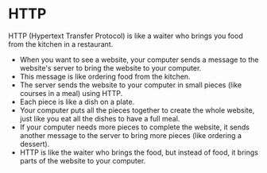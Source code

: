# HTTP

HTTP (Hypertext Transfer Protocol) is like a waiter who brings you food from the kitchen in a restaurant.

* When you want to see a website, your computer sends a message to the website's server to bring the website to your computer.
* This message is like ordering food from the kitchen.
* The server sends the website to your computer in small pieces (like courses in a meal) using HTTP.
* Each piece is like a dish on a plate.
* Your computer puts all the pieces together to create the whole website, just like you eat all the dishes to have a full meal.
* If your computer needs more pieces to complete the website, it sends another message to the server to bring more pieces (like ordering a dessert).
* HTTP is like the waiter who brings the food, but instead of food, it brings parts of the website to your computer.
